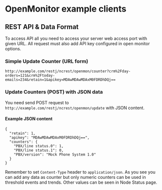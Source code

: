 # OpenMonitor example clients

## REST API & Data Format

To access API all you need to access your server web access port with given URL. All request must also add API key configured in open monitor options.

### Simple Update Counter (URL form)
    
	http://example.com/restj/ncrest/openmon/counter?crm%2Fday-orders=121&crm%2Ftoday-emails=234&retain=1&apikey=MDAwMDAwMDAxM0FDRDhDQj==

### Update Counters (POST) with JSON data

You need send POST request to `http://example.com/restj/ncrest/openmon/update` with JSON content.

#### Example JSON content
	
    {
      "retain": 1,
      "apikey": "MDAwMDAwMDAxM0FDRDhDQj==",
      "counters": {
        "PBX/line status.0": 1,
        "PBX/line status.1": 0,
        "PBX/version": "Mock Phone System 1.0"
	  }
    }
 
Remember to set `Content-Type` header to `application/json`. As you see you can add any data as counter but only numeric counters can be used in threshold events and trends. Other values can be seen in Node Status page.